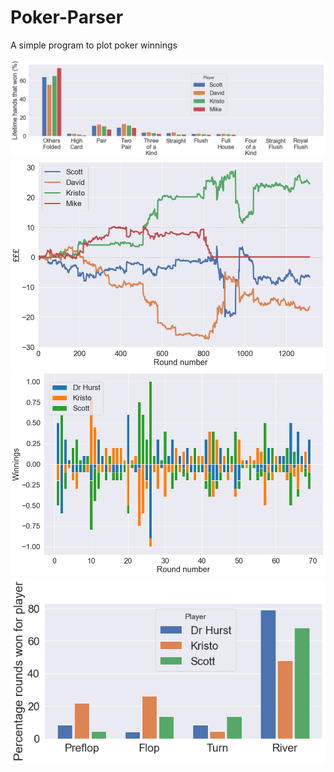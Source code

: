# Poker-Parser
A simple program to plot poker winnings

![text](./figures/11_03_21/perc_lifetime_showdown.png?raw=true "Title")
![text](./figures/11_03_21/lifetime_bankroll.png?raw=true "Title")
![text](./figures/11_03_21/winnings.png?raw=true "Title")
![text](./figures/11_03_21/perc_rounds.png?raw=true "Title")
